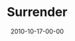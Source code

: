 ---
layout: message
category: message
series: "Game Change"
title: "Surrender"
date: 2010-10-17-00-00
message_id: 642
sc-permalink-url: "http://soundcloud.com/crdschurch/beyond-faking-it"
audio: "http://s3.amazonaws.com/crossroads-media/messages/audio/Beyond%20Faking%20It.mp3"
audio-duration: "37:30"
sc-permalink-url: "http://soundcloud.com/crdschurch/surrender"
audio: "http://s3.amazonaws.com/crossroads-media/messages/audio/gamechange02.mp3"
audio-duration: "56:14"
program: "http://s3.amazonaws.com/crossroads-media/documents/10_16-17_10Program.pdf"
description: "Brian Tome talks about what it means to surrender."
video: "http://s3.amazonaws.com/crossroads-media/messages/video/gamechange02.mp4"
video-duration: "56:21"
yt-video-id: "b7EYnpHfC9c"
video-image: "http://s3.amazonaws.com/crossroads-media/images/gamechange02_still.jpg"
tag: 
 - growth
 - authentic
 - authenticity
 - realness
 - tome
 - game-change
 - campaign
 - surrender
 - multi-site
 - program
explicit: false
---